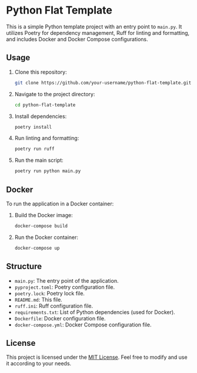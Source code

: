 # Python Flat Template

This is a simple Python template project with an entry point to `main.py`. It utilizes Poetry for dependency management, Ruff for linting and formatting, and includes Docker and Docker Compose configurations.

## Usage

1. Clone this repository:

   ```bash
   git clone https://github.com/your-username/python-flat-template.git
   ```

2. Navigate to the project directory:

   ```bash
   cd python-flat-template
   ```

3. Install dependencies:

   ```bash
   poetry install
   ```

4. Run linting and formatting:

   ```bash
   poetry run ruff
   ```

5. Run the main script:

   ```bash
   poetry run python main.py
   ```

## Docker

To run the application in a Docker container:

1. Build the Docker image:

   ```bash
   docker-compose build
   ```

2. Run the Docker container:

   ```bash
   docker-compose up
   ```

## Structure

- `main.py`: The entry point of the application.
- `pyproject.toml`: Poetry configuration file.
- `poetry.lock`: Poetry lock file.
- `README.md`: This file.
- `ruff.ini`: Ruff configuration file.
- `requirements.txt`: List of Python dependencies (used for Docker).
- `Dockerfile`: Docker configuration file.
- `docker-compose.yml`: Docker Compose configuration file.

## License

This project is licensed under the [MIT License](LICENSE). Feel free to modify and use it according to your needs.

